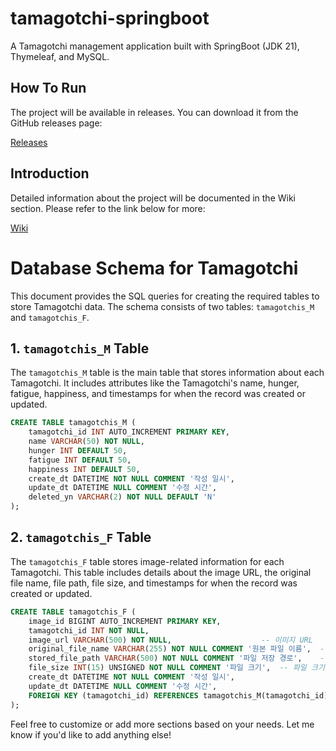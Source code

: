 # tamagotchi-springboot

A Tamagotchi management application built with SpringBoot (JDK 21), Thymeleaf, and MySQL.

## How To Run

The project will be available in releases. You can download it from the GitHub releases page:

[Releases](https://github.com/hanzyn09/tamagotchi-springboot/releases)

## Introduction

Detailed information about the project will be documented in the Wiki section. Please refer to the link below for more:

[Wiki](https://github.com/hanzyn09/tamagotchi-springboot/wiki)

# Database Schema for Tamagotchi

This document provides the SQL queries for creating the required tables to store Tamagotchi data. The schema consists of two tables: `tamagotchis_M` and `tamagotchis_F`.

## 1. `tamagotchis_M` Table

The `tamagotchis_M` table is the main table that stores information about each Tamagotchi. It includes attributes like the Tamagotchi's name, hunger, fatigue, happiness, and timestamps for when the record was created or updated.

```sql
CREATE TABLE tamagotchis_M (
    tamagotchi_id INT AUTO_INCREMENT PRIMARY KEY,
    name VARCHAR(50) NOT NULL,
    hunger INT DEFAULT 50,
    fatigue INT DEFAULT 50,
    happiness INT DEFAULT 50,
    create_dt DATETIME NOT NULL COMMENT '작성 일시',
    update_dt DATETIME NULL COMMENT '수정 시간',
    deleted_yn VARCHAR(2) NOT NULL DEFAULT 'N'
);
```


## 2. `tamagotchis_F` Table

The `tamagotchis_F` table stores image-related information for each Tamagotchi. This table includes details about the image URL, the original file name, file path, file size, and timestamps for when the record was created or updated.

```sql
CREATE TABLE tamagotchis_F (
    image_id BIGINT AUTO_INCREMENT PRIMARY KEY,     
    tamagotchi_id INT NOT NULL,                         
    image_url VARCHAR(500) NOT NULL,                    -- 이미지 URL
    original_file_name VARCHAR(255) NOT NULL COMMENT '원본 파일 이름',  -- 원본 파일 이름
    stored_file_path VARCHAR(500) NOT NULL COMMENT '파일 저장 경로',    -- 파일 저장 경로
    file_size INT(15) UNSIGNED NOT NULL COMMENT '파일 크기',  -- 파일 크기
    create_dt DATETIME NOT NULL COMMENT '작성 일시',
    update_dt DATETIME NULL COMMENT '수정 시간',
    FOREIGN KEY (tamagotchi_id) REFERENCES tamagotchis_M(tamagotchi_id) ON DELETE CASCADE  -- tamagotchis_M 테이블의 tamagotchi_id를 참조
);
```

Feel free to customize or add more sections based on your needs. Let me know if you'd like to add anything else!
